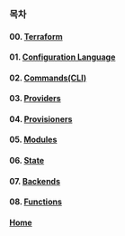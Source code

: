 ### 목차

#### 00. [Terraform](https://github.com/MZCMSC/Terraform/tree/main/DOCS/00_Terraform)

#### 01. [Configuration Language](https://github.com/MZCMSC/Terraform/blob/main/DOCS/01_Configuration_Language/README.md)

#### 02. [Commands(CLI)](<https://github.com/MZCMSC/Terraform/blob/main/DOCS/02_Commands(CLI)/README.md>)

#### 03. [Providers](https://github.com/MZCMSC/Terraform/blob/main/DOCS/03_Providers/README.md)

#### 04. [Provisioners](https://github.com/MZCMSC/Terraform/blob/main/DOCS/04_Provisioners/README.md)

#### 05. [Modules](https://github.com/MZCMSC/Terraform/blob/main/DOCS/05_Modules/README.md)

#### 06. [State](https://github.com/MZCMSC/Terraform/blob/main/DOCS/06_State/README.md)

#### 07. [Backends](https://github.com/MZCMSC/Terraform/blob/main/DOCS/07_Backends/README.md)

#### 08. [Functions](https://github.com/MZCMSC/Terraform/blob/main/DOCS/08_Functions/README.md)

#### [Home](https://github.com/MZCMSC/Terraform/blob/main/README.md)
